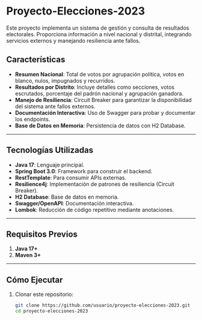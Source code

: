 # Proyecto-Elecciones-2023
Este proyecto implementa un sistema de gestión y consulta de resultados electorales. Proporciona información a nivel nacional y distrital, integrando servicios externos y manejando resiliencia ante fallos.

## **Características**
- **Resumen Nacional**: Total de votos por agrupación política, votos en blanco, nulos, impugnados y recurridos.
- **Resultados por Distrito**: Incluye detalles como secciones, votos escrutados, porcentaje del padrón nacional y agrupación ganadora.
- **Manejo de Resiliencia**: Circuit Breaker para garantizar la disponibilidad del sistema ante fallos externos.
- **Documentación Interactiva**: Uso de Swagger para probar y documentar los endpoints.
- **Base de Datos en Memoria**: Persistencia de datos con H2 Database.

---

## **Tecnologías Utilizadas**
- **Java 17**: Lenguaje principal.
- **Spring Boot 3.0**: Framework para construir el backend.
- **RestTemplate**: Para consumir APIs externas.
- **Resilience4j**: Implementación de patrones de resiliencia (Circuit Breaker).
- **H2 Database**: Base de datos en memoria.
- **Swagger/OpenAPI**: Documentación interactiva.
- **Lombok**: Reducción de código repetitivo mediante anotaciones.

---

## **Requisitos Previos**
1. **Java 17+**
2. **Maven 3+**

---

## **Cómo Ejecutar**
1. Clonar este repositorio:
   ```bash
   git clone https://github.com/usuario/proyecto-elecciones-2023.git
   cd proyecto-elecciones-2023

